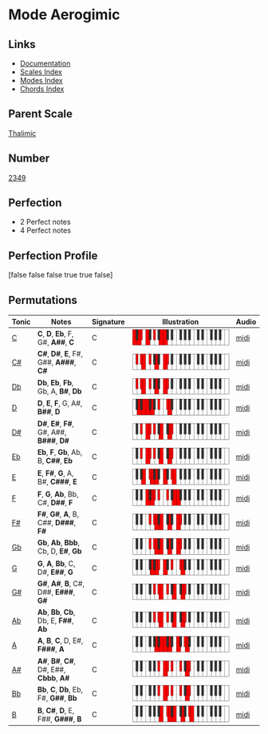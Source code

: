 # Mode Aerogimic

## Links

- [Documentation](index.md)
- [Scales Index](Scales.md)
- [Modes Index](Modes.md)
- [Chords Index](Chords.md)

## Parent Scale

[Thalimic](ScaleThalimic.md)

## Number

[2349](https://ianring.com/musictheory/scales/2349)

## Perfection

- 2 Perfect notes
- 4 Perfect notes

## Perfection Profile

[false false false true true false]

## Permutations

| Tonic | Notes | Signature | Illustration | Audio |
|-------|-------|-----------|--------------|-------|
| [C](ModeCNaturalAerogimic.md) | **C**, **D**, **Eb**, F, G#, **A##**, **C** | C | ![CNaturalAerogimic](ModeCNaturalAerogimic.png) | [midi](https://github.com/edipermadi/music/blob/main/docs/ModeCNaturalAerogimic.mid?raw=true) |
| [C#](ModeCSharpAerogimic.md) | **C#**, **D#**, **E**, F#, G##, **A###**, **C#** | C | ![CSharpAerogimic](ModeCSharpAerogimic.png) | [midi](https://github.com/edipermadi/music/blob/main/docs/ModeCSharpAerogimic.mid?raw=true) |
| [Db](ModeDFlatAerogimic.md) | **Db**, **Eb**, **Fb**, Gb, A, **B#**, **Db** | C | ![DFlatAerogimic](ModeDFlatAerogimic.png) | [midi](https://github.com/edipermadi/music/blob/main/docs/ModeDFlatAerogimic.mid?raw=true) |
| [D](ModeDNaturalAerogimic.md) | **D**, **E**, **F**, G, A#, **B##**, **D** | C | ![DNaturalAerogimic](ModeDNaturalAerogimic.png) | [midi](https://github.com/edipermadi/music/blob/main/docs/ModeDNaturalAerogimic.mid?raw=true) |
| [D#](ModeDSharpAerogimic.md) | **D#**, **E#**, **F#**, G#, A##, **B###**, **D#** | C | ![DSharpAerogimic](ModeDSharpAerogimic.png) | [midi](https://github.com/edipermadi/music/blob/main/docs/ModeDSharpAerogimic.mid?raw=true) |
| [Eb](ModeEFlatAerogimic.md) | **Eb**, **F**, **Gb**, Ab, B, **C##**, **Eb** | C | ![EFlatAerogimic](ModeEFlatAerogimic.png) | [midi](https://github.com/edipermadi/music/blob/main/docs/ModeEFlatAerogimic.mid?raw=true) |
| [E](ModeENaturalAerogimic.md) | **E**, **F#**, **G**, A, B#, **C###**, **E** | C | ![ENaturalAerogimic](ModeENaturalAerogimic.png) | [midi](https://github.com/edipermadi/music/blob/main/docs/ModeENaturalAerogimic.mid?raw=true) |
| [F](ModeFNaturalAerogimic.md) | **F**, **G**, **Ab**, Bb, C#, **D##**, **F** | C | ![FNaturalAerogimic](ModeFNaturalAerogimic.png) | [midi](https://github.com/edipermadi/music/blob/main/docs/ModeFNaturalAerogimic.mid?raw=true) |
| [F#](ModeFSharpAerogimic.md) | **F#**, **G#**, **A**, B, C##, **D###**, **F#** | C | ![FSharpAerogimic](ModeFSharpAerogimic.png) | [midi](https://github.com/edipermadi/music/blob/main/docs/ModeFSharpAerogimic.mid?raw=true) |
| [Gb](ModeGFlatAerogimic.md) | **Gb**, **Ab**, **Bbb**, Cb, D, **E#**, **Gb** | C | ![GFlatAerogimic](ModeGFlatAerogimic.png) | [midi](https://github.com/edipermadi/music/blob/main/docs/ModeGFlatAerogimic.mid?raw=true) |
| [G](ModeGNaturalAerogimic.md) | **G**, **A**, **Bb**, C, D#, **E##**, **G** | C | ![GNaturalAerogimic](ModeGNaturalAerogimic.png) | [midi](https://github.com/edipermadi/music/blob/main/docs/ModeGNaturalAerogimic.mid?raw=true) |
| [G#](ModeGSharpAerogimic.md) | **G#**, **A#**, **B**, C#, D##, **E###**, **G#** | C | ![GSharpAerogimic](ModeGSharpAerogimic.png) | [midi](https://github.com/edipermadi/music/blob/main/docs/ModeGSharpAerogimic.mid?raw=true) |
| [Ab](ModeAFlatAerogimic.md) | **Ab**, **Bb**, **Cb**, Db, E, **F##**, **Ab** | C | ![AFlatAerogimic](ModeAFlatAerogimic.png) | [midi](https://github.com/edipermadi/music/blob/main/docs/ModeAFlatAerogimic.mid?raw=true) |
| [A](ModeANaturalAerogimic.md) | **A**, **B**, **C**, D, E#, **F###**, **A** | C | ![ANaturalAerogimic](ModeANaturalAerogimic.png) | [midi](https://github.com/edipermadi/music/blob/main/docs/ModeANaturalAerogimic.mid?raw=true) |
| [A#](ModeASharpAerogimic.md) | **A#**, **B#**, **C#**, D#, E##, **Cbbb**, **A#** | C | ![ASharpAerogimic](ModeASharpAerogimic.png) | [midi](https://github.com/edipermadi/music/blob/main/docs/ModeASharpAerogimic.mid?raw=true) |
| [Bb](ModeBFlatAerogimic.md) | **Bb**, **C**, **Db**, Eb, F#, **G##**, **Bb** | C | ![BFlatAerogimic](ModeBFlatAerogimic.png) | [midi](https://github.com/edipermadi/music/blob/main/docs/ModeBFlatAerogimic.mid?raw=true) |
| [B](ModeBNaturalAerogimic.md) | **B**, **C#**, **D**, E, F##, **G###**, **B** | C | ![BNaturalAerogimic](ModeBNaturalAerogimic.png) | [midi](https://github.com/edipermadi/music/blob/main/docs/ModeBNaturalAerogimic.mid?raw=true) |

